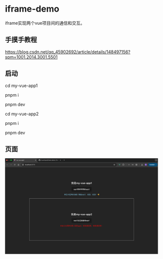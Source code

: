 # iframe-demo
iframe实现两个vue项目间的通信和交互。

## 手摸手教程
https://blog.csdn.net/qq_45902692/article/details/148497156?spm=1001.2014.3001.5501

## 启动
cd my-vue-app1

pnpm i

pnpm dev

cd my-vue-app2

pnpm i

pnpm dev

## 页面
![alt text](image.png)
